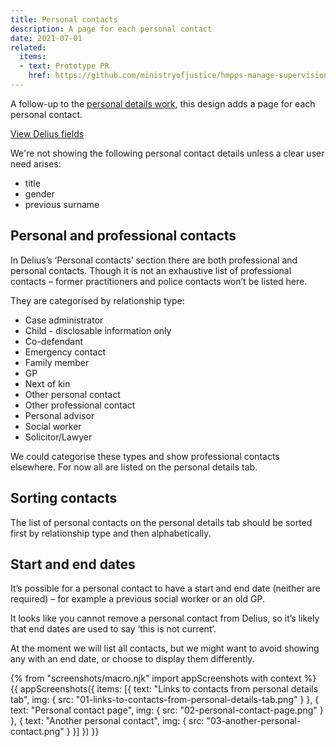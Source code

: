 ```yaml
---
title: Personal contacts
description: A page for each personal contact
date: 2021-07-01
related:
  items:
  - text: Prototype PR
    href: https://github.com/ministryofjustice/hmpps-manage-supervisions-prototype/pull/272
---
```


A follow-up to the [personal details work](/personal-details), this design adds a page for each personal contact.

[View Delius fields](/personal-details-data/#personal-contacts)

We're not showing the following personal contact details unless a clear user need arises:

- title
- gender
- previous surname

## Personal and professional contacts

In Delius’s ‘Personal contacts’ section there are both professional and personal contacts. Though it is not an exhaustive list of professional contacts – former practitioners and police contacts won’t be listed here.

They are categorised by relationship type:

- Case administrator
- Child - disclosable information only
- Co-defendant
- Emergency contact
- Family member
- GP
- Next of kin
- Other personal contact
- Other professional contact
- Personal advisor
- Social worker
- Solicitor/Lawyer

We could categorise these types and show professional contacts elsewhere. For now all are listed on the personal details tab.

## Sorting contacts

The list of personal contacts on the personal details tab should be sorted first by relationship type and then alphabetically.

## Start and end dates

It’s possible for a personal contact to have a start and end date (neither are required) – for example a previous social worker or an old GP.

It looks like you cannot remove a personal contact from Delius, so it’s likely that end dates are used to say ‘this is not current’.

At the moment we will list all contacts, but we might want to avoid showing any with an end date, or choose to display them differently.

{% from "screenshots/macro.njk" import appScreenshots with context %}
{{ appScreenshots({
  items: [{
      text: "Links to contacts from personal details tab",
      img: { src: "01-links-to-contacts-from-personal-details-tab.png" }
    }, {
      text: "Personal contact page",
      img: { src: "02-personal-contact-page.png" }
    }, {
      text: "Another personal contact",
      img: { src: "03-another-personal-contact.png" }
    }]
}) }}
